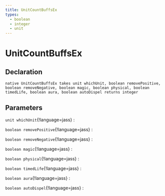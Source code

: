 ```yaml
---
title: UnitCountBuffsEx
types:
  - boolean
  - integer
  - unit
---
```


# UnitCountBuffsEx

## Declaration

```jass
native UnitCountBuffsEx takes unit whichUnit, boolean removePositive, boolean removeNegative, boolean magic, boolean physical, boolean timedLife, boolean aura, boolean autoDispel returns integer
```

## Parameters
`unit whichUnit`{!language=jass}
: 

`boolean removePositive`{!language=jass}
: 

`boolean removeNegative`{!language=jass}
: 

`boolean magic`{!language=jass}
: 

`boolean physical`{!language=jass}
: 

`boolean timedLife`{!language=jass}
: 

`boolean aura`{!language=jass}
: 

`boolean autoDispel`{!language=jass}
: 
